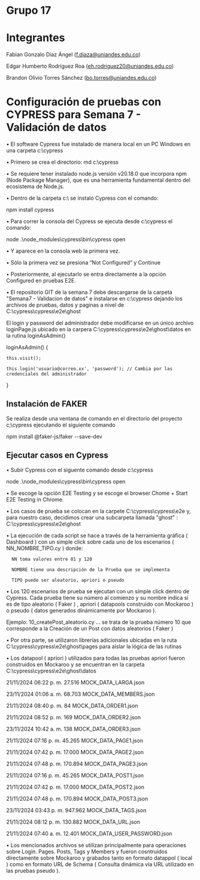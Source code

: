 # Grupo 17

# Integrantes
Fabian Gonzalo Díaz Ángel (f.diaza@uniandes.edu.co)

Edgar Humberto Rodríguez Roa (eh.rodriguez20@uniandes.edu.co)

Brandon Olivio Torres Sánchez (bo.torres@uniandes.edu.co)

# Configuración de pruebas con CYPRESS para Semana 7 - Validación de datos

•	El software Cypress fue instalado de manera local en un PC Windows en una carpeta c:\cypress

•	Primero se crea el directorio: md c:\cypress

•	Se requiere tener instalado node.js versión v20.18.0 que incorpora npm (Node Package Manager), que es una herramienta fundamental dentro del ecosistema de Node.js.

•	Dentro de la carpeta c:\ se instaló Cypress con el comando:

  npm install cypress
  
•	Para correr la consola del Cypress se ejecuta desde c:\cypress el comando:

  node  .\node_modules\cypress\bin\cypress open      
  
• Y aparece en la consola web la primera vez.

• Sólo la primera vez se presiona “Not Configured” y Continue

• Posteriormente, al ejecutarlo se entra directamente a la opción Configured en pruebas E2E.

• El repositorio GIT de la semana 7 debe descargarse de la carpeta "Semana7 - Validacion de datos" e instalarse en c:\cypress dejando los archivos de pruebas, datos y paginas a nivel de C:\cypress\cypress\e2e\ghost

El login y password del administrador debe modificarse en un único archivo loginPage.js ubicado en la carpera C:\cypress\cypress\e2e\ghost\datos en la rutina loginAsAdmin()

  loginAsAdmin() {
  
    this.visit();
    
    this.login('usuario@correo.xx', 'password'); // Cambia por las credenciales del administrador
    
  }

## Instalación de FAKER

Se realiza desde una ventana de comando en el directorio del proyecto c;\cypress ejecutando el siguiente comando 

npm install @faker-js/faker --save-dev
  
## Ejecutar casos en Cypress

• Subir Cypress con el siguente comando desde c:\cypress

node .\node_modules\cypress\bin\cypress open

• Se escoge la opción E2E Testing y se escoge el browser Chome + Start E2E Testing in Chrome.

• Los casos de prueba se colocan en la carpete C:\cypress\cypress\e2e y, para nuestro caso, decidimos crear una subcarpeta llamada "ghost" : C:\cypress\cypress\e2e\ghost

• La ejecución de cada script se hace a través de la herramienta gráfica ( Dashboard ) con un simple click sobre cada uno de los escenarios ( NN_NOMBRE_TIPO.cy ) donde:

      NN toma valores entre 01 y 120

      NOMBRE tiene una descripción de la Prueba que se implementa

      TIPO puede ser aleatorio, apriori o pseudo 

• Los 120 escenarios de prueba se ejecutan con un simple click dentro de Cypress. Cada prueba tiene su número al comienzo y su nombre indica si es de tipo aleatorio ( Faker ) , apriori ( datapools construido con Mockaroo ) o pseudo ( datos generados dinámicamente por Mockaroo ).

Ejemplo: 10_createPost_aleatorio.cy     ... se trata de la prueba número 10 que corresponde a la Creación de un Post con datos aleatorios ( Faker )

• Por otra parte, se utilizaron librerías adicionales ubicadas en la ruta C:\cypress\cypress\e2e\ghost\pages para aislar la lógica de las rutinas 

• Los datapool ( apriori ) utilizados para todas las pruebas apriori fueron construidos en Mockaroo y se encuentran en la carpeta C:\cypress\cypress\e2e\ghost\datos

21/11/2024  06:22 p. m.            27.516 MOCK_DATA_LARGA.json

23/11/2024  01:06 a. m.            68.703 MOCK_DATA_MEMBERS.json

21/11/2024  08:40 p. m.                84 MOCK_DATA_ORDER1.json

21/11/2024  08:52 p. m.               169 MOCK_DATA_ORDER2.json

23/11/2024  10:42 a. m.               138 MOCK_DATA_ORDER3.json

21/11/2024  07:16 p. m.            45.265 MOCK_DATA_PAGE1.json

21/11/2024  07:42 p. m.            17.000 MOCK_DATA_PAGE2.json

21/11/2024  07:48 p. m.           170.894 MOCK_DATA_PAGE3.json

21/11/2024  07:16 p. m.            45.265 MOCK_DATA_POST1.json

21/11/2024  07:42 p. m.            17.000 MOCK_DATA_POST2.json

21/11/2024  07:48 p. m.           170.894 MOCK_DATA_POST3.json

23/11/2024  03:43 p. m.           947.962 MOCK_DATA_TAGS.json

21/11/2024  08:12 p. m.           130.882 MOCK_DATA_URL.json

21/11/2024  07:40 a. m.            12.401 MOCK_DATA_USER_PASSWORD.json


• Los mencionados archivos se utilizan principalmente para operaciones sobre Login. Pages. Posts, Tags y Members y fueron cosntruidos directamente sobre Mockaroo y grabados tanto en formato datappol ( local )
  como en formato URL de Schema  ( Consulta dinámica vía URL utilizado en las pruebas pseudo ).








